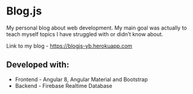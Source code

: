 # Blog.js

My personal blog about web development. My main goal was actually to teach myself topics I have struggled with or didn’t know about.  

Link to my blog - https://blogjs-yb.herokuapp.com

## Developed with:

  * Frontend - Angular 8, Angular Material and Bootstrap
  * Backend - Firebase Realtime Database 

